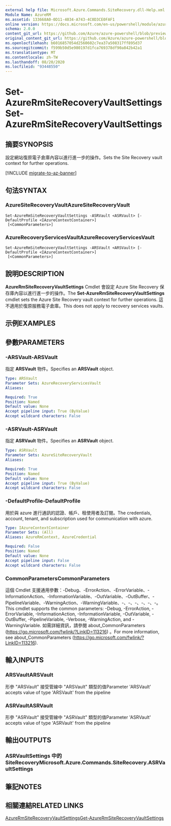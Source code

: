 ```yaml
---
external help file: Microsoft.Azure.Commands.SiteRecovery.dll-Help.xml
Module Name: AzureRM
ms.assetid: 133668A0-0D11-4034-A743-4C0D3CE0FAF1
online version: https://docs.microsoft.com/en-us/powershell/module/azurerm.siterecovery/set-azurermsiterecoveryvaultsettings
schema: 2.0.0
content_git_url: https://github.com/Azure/azure-powershell/blob/preview/src/ResourceManager/SiteRecovery/Commands.SiteRecovery/help/Set-AzureRmSiteRecoveryVaultSettings.md
original_content_git_url: https://github.com/Azure/azure-powershell/blob/preview/src/ResourceManager/SiteRecovery/Commands.SiteRecovery/help/Set-AzureRmSiteRecoveryVaultSettings.md
ms.openlocfilehash: b6016857054d2560602c7ea37a508317ff895d37
ms.sourcegitcommit: f599b50d5e980197d1fca769378df90a842b42a1
ms.translationtype: MT
ms.contentlocale: zh-TW
ms.lasthandoff: 08/20/2020
ms.locfileid: "93448550"
---
```

# <span data-ttu-id="29f50-101">Set-AzureRmSiteRecoveryVaultSettings</span><span class="sxs-lookup"><span data-stu-id="29f50-101">Set-AzureRmSiteRecoveryVaultSettings</span></span>

## <span data-ttu-id="29f50-102">摘要</span><span class="sxs-lookup"><span data-stu-id="29f50-102">SYNOPSIS</span></span>
<span data-ttu-id="29f50-103">設定網站復原電子倉庫內容以進行進一步的操作。</span><span class="sxs-lookup"><span data-stu-id="29f50-103">Sets the Site Recovery vault context for further operations.</span></span>

[!INCLUDE [migrate-to-az-banner](../../includes/migrate-to-az-banner.md)]

## <span data-ttu-id="29f50-104">句法</span><span class="sxs-lookup"><span data-stu-id="29f50-104">SYNTAX</span></span>

### <span data-ttu-id="29f50-105">AzureSiteRecoveryVault</span><span class="sxs-lookup"><span data-stu-id="29f50-105">AzureSiteRecoveryVault</span></span>
```
Set-AzureRmSiteRecoveryVaultSettings -ASRVault <ASRVault> [-DefaultProfile <IAzureContextContainer>]
 [<CommonParameters>]
```

### <span data-ttu-id="29f50-106">AzureRecoveryServicesVault</span><span class="sxs-lookup"><span data-stu-id="29f50-106">AzureRecoveryServicesVault</span></span>
```
Set-AzureRmSiteRecoveryVaultSettings -ARSVault <ARSVault> [-DefaultProfile <IAzureContextContainer>]
 [<CommonParameters>]
```

## <span data-ttu-id="29f50-107">說明</span><span class="sxs-lookup"><span data-stu-id="29f50-107">DESCRIPTION</span></span>
<span data-ttu-id="29f50-108">**AzureRmSiteRecoveryVaultSettings** Cmdlet 會設定 Azure Site Recovery 保存庫內容以進行進一步的操作。</span><span class="sxs-lookup"><span data-stu-id="29f50-108">The **Set-AzureRmSiteRecoveryVaultSettings** cmdlet sets the Azure Site Recovery vault context for further operations.</span></span>
<span data-ttu-id="29f50-109">這不適用於復原服務電子倉庫。</span><span class="sxs-lookup"><span data-stu-id="29f50-109">This does not apply to recovery services vaults.</span></span>

## <span data-ttu-id="29f50-110">示例</span><span class="sxs-lookup"><span data-stu-id="29f50-110">EXAMPLES</span></span>

## <span data-ttu-id="29f50-111">參數</span><span class="sxs-lookup"><span data-stu-id="29f50-111">PARAMETERS</span></span>

### <span data-ttu-id="29f50-112">-ARSVault</span><span class="sxs-lookup"><span data-stu-id="29f50-112">-ARSVault</span></span>
<span data-ttu-id="29f50-113">指定 **ARSVault** 物件。</span><span class="sxs-lookup"><span data-stu-id="29f50-113">Specifies an **ARSVault** object.</span></span>

```yaml
Type: ARSVault
Parameter Sets: AzureRecoveryServicesVault
Aliases: 

Required: True
Position: Named
Default value: None
Accept pipeline input: True (ByValue)
Accept wildcard characters: False
```

### <span data-ttu-id="29f50-114">-ASRVault</span><span class="sxs-lookup"><span data-stu-id="29f50-114">-ASRVault</span></span>
<span data-ttu-id="29f50-115">指定 **ASRVault** 物件。</span><span class="sxs-lookup"><span data-stu-id="29f50-115">Specifies an **ASRVault** object.</span></span>

```yaml
Type: ASRVault
Parameter Sets: AzureSiteRecoveryVault
Aliases: 

Required: True
Position: Named
Default value: None
Accept pipeline input: True (ByValue)
Accept wildcard characters: False
```

### <span data-ttu-id="29f50-116">-DefaultProfile</span><span class="sxs-lookup"><span data-stu-id="29f50-116">-DefaultProfile</span></span>
<span data-ttu-id="29f50-117">用於與 azure 進行通訊的認證、帳戶、租使用者及訂閱。</span><span class="sxs-lookup"><span data-stu-id="29f50-117">The credentials, account, tenant, and subscription used for communication with azure.</span></span>

```yaml
Type: IAzureContextContainer
Parameter Sets: (All)
Aliases: AzureRmContext, AzureCredential

Required: False
Position: Named
Default value: None
Accept pipeline input: False
Accept wildcard characters: False
```

### <span data-ttu-id="29f50-118">CommonParameters</span><span class="sxs-lookup"><span data-stu-id="29f50-118">CommonParameters</span></span>
<span data-ttu-id="29f50-119">這個 Cmdlet 支援通用參數：-Debug、-ErrorAction、-ErrorVariable、-InformationAction、-InformationVariable、-OutVariable、-OutBuffer、-PipelineVariable、-WarningAction、-WarningVariable、-、-、-、-、-、-。</span><span class="sxs-lookup"><span data-stu-id="29f50-119">This cmdlet supports the common parameters: -Debug, -ErrorAction, -ErrorVariable, -InformationAction, -InformationVariable, -OutVariable, -OutBuffer, -PipelineVariable, -Verbose, -WarningAction, and -WarningVariable.</span></span> <span data-ttu-id="29f50-120">如需詳細資訊，請參閱 about_CommonParameters (https://go.microsoft.com/fwlink/?LinkID=113216) 。</span><span class="sxs-lookup"><span data-stu-id="29f50-120">For more information, see about_CommonParameters (https://go.microsoft.com/fwlink/?LinkID=113216).</span></span>

## <span data-ttu-id="29f50-121">輸入</span><span class="sxs-lookup"><span data-stu-id="29f50-121">INPUTS</span></span>

### <span data-ttu-id="29f50-122">ARSVault</span><span class="sxs-lookup"><span data-stu-id="29f50-122">ARSVault</span></span>
<span data-ttu-id="29f50-123">形參 "ARSVault" 接受管線中 "ARSVault" 類型的值</span><span class="sxs-lookup"><span data-stu-id="29f50-123">Parameter 'ARSVault' accepts value of type 'ARSVault' from the pipeline</span></span>

### <span data-ttu-id="29f50-124">ASRVault</span><span class="sxs-lookup"><span data-stu-id="29f50-124">ASRVault</span></span>
<span data-ttu-id="29f50-125">形參 "ASRVault" 接受管線中 "ASRVault" 類型的值</span><span class="sxs-lookup"><span data-stu-id="29f50-125">Parameter 'ASRVault' accepts value of type 'ASRVault' from the pipeline</span></span>

## <span data-ttu-id="29f50-126">輸出</span><span class="sxs-lookup"><span data-stu-id="29f50-126">OUTPUTS</span></span>

### <span data-ttu-id="29f50-127">ASRVaultSettings 中的 SiteRecovery</span><span class="sxs-lookup"><span data-stu-id="29f50-127">Microsoft.Azure.Commands.SiteRecovery.ASRVaultSettings</span></span>

## <span data-ttu-id="29f50-128">筆記</span><span class="sxs-lookup"><span data-stu-id="29f50-128">NOTES</span></span>

## <span data-ttu-id="29f50-129">相關連結</span><span class="sxs-lookup"><span data-stu-id="29f50-129">RELATED LINKS</span></span>

[<span data-ttu-id="29f50-130">AzureRmSiteRecoveryVaultSettings</span><span class="sxs-lookup"><span data-stu-id="29f50-130">Get-AzureRmSiteRecoveryVaultSettings</span></span>](./Get-AzureRmSiteRecoveryVaultSettings.md)
